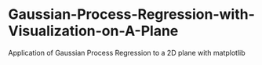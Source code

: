# Gaussian-Process-Regression-with-Visualization-on-A-Plane
Application of Gaussian Process Regression to a 2D plane with matplotlib
